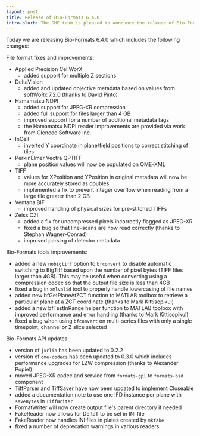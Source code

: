 ```yaml
---
layout: post
title: Release of Bio-Formats 6.4.0
intro-blurb: The OME team is pleased to announce the release of Bio-Formats 6.4.0
---
```


Today we are releasing Bio-Formats 6.4.0 which includes the following changes:

File format fixes and improvements:

* Applied Precision CellWorX
  * added support for multiple Z sections
* DeltaVision
  * added and updated objective metadata based on values from softWoRx 7.2.0 (thanks to David Pinto)
* Hamamatsu NDPI
  * added support for JPEG-XR compression
  * added full support for files larger than 4 GB
  * improved support for a number of additional metadata tags
  * the Hamamatsu NDPI reader improvements are provided via work from Glencoe Software Inc.
* InCell
  * inverted Y coordinate in plane/field positions to correct stitching of tiles
* PerkinElmer Vectra QPTIFF
  * plane position values will now be populated on OME-XML
* TIFF
  * values for XPosition and YPosition in original metadata will now be more accurately stored as doubles
  * implemented a fix to prevent integer overflow when reading from a large tile greater than 2 GB
* Ventana BIF
  * improved handling of physical sizes for pre-stitched TIFFs
* Zeiss CZI
  * added a fix for uncompressed pixels incorrectly flagged as JPEG-XR
  * fixed a bug so that line-scans are now read correctly (thanks to Stephan Wagner-Conrad)
  * improved parsing of detector metadata

Bio-Formats tools improvements:

* added a new ``nobigtiff`` option to ``bfconvert`` to disable automatic switching to BigTiff based upon the 
  number of pixel bytes (TIFF files larger than 4GB). This may be useful when converting using a compression 
  codec so that the output file size is less than 4GB
* fixed a bug in ``xmlvalid`` tool to properly handle lowercasing of file names
* added new bfGetPlaneAtZCT function to MATLAB toolbox to retrieve a particular plane at a ZCT coordinate 
  (thanks to Mark Kittisopikul)
* added a new bfTestInRange helper function to MATLAB toolbox with improved performance and error handling 
  (thanks to Mark Kittisopikul)
* fixed a bug when using ``bfconvert`` on multi-series files with only a single timepoint, channel or Z slice selected

Bio-Formats API updates:

* version of ``jxrlib`` has been updated to 0.2.2
* version of ``ome-codecs`` has been updated to 0.3.0 which includes performance upgrades for 
  LZW compression (thanks to Alexander Popiel)
* moved JPEG-XR codec and service from ``formats-gpl`` to ``formats-bsd`` component
* TiffParser and TiffSaver have now been updated to implement Closeable
* added a documentation note to use one IFD instance per plane with ``saveBytes`` in ``TiffWriter``
* FormatWriter will now create output file's parent directory if needed
* FakeReader now allows for DeltaT to be set in INI file
* FakeReader now handles INI files in plates created by ``mkfake``
* fixed a number of deprecation warnings in various readers
